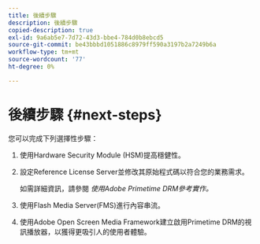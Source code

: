 ```yaml
---
title: 後續步驟
description: 後續步驟
copied-description: true
exl-id: 9a6ab5e7-7d72-43d3-bbe4-784d0b8ebcd5
source-git-commit: be43bbbd1051886c8979ff590a3197b2a7249b6a
workflow-type: tm+mt
source-wordcount: '77'
ht-degree: 0%

---
```


# 後續步驟 {#next-steps}

您可以完成下列選擇性步驟：
1. 使用Hardware Security Module (HSM)提高穩健性。
1. 設定Reference License Server並修改其原始程式碼以符合您的業務需求。

   如需詳細資訊，請參閱 *使用Adobe Primetime DRM參考實作。*
1. 使用Flash Media Server(FMS)進行內容串流。
1. 使用Adobe Open Screen Media Framework建立啟用Primetime DRM的視訊播放器，以獲得更吸引人的使用者體驗。
